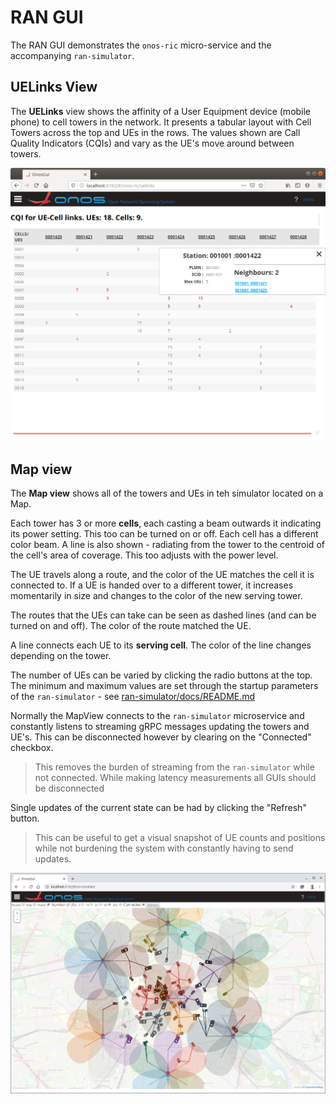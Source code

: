 # RAN GUI
The RAN GUI demonstrates the `onos-ric` micro-service and the accompanying `ran-simulator`.

## UELinks View
The **UELinks** view shows the affinity of a User Equipment device (mobile phone)
to cell towers in the network. It presents a tabular layout with Cell Towers
across the top and UEs in the rows. The values shown are Call Quality Indicators (CQIs)
and vary as the UE's move around between towers.

![onos-gui-onos-ric-uelinks](images/onos-gui-onos-ric-uelinks.png)

## Map view
The **Map view** shows all of the towers and UEs in teh simulator located on a
Map.

Each tower has 3 or more **cells**, each casting a beam outwards it indicating its
power setting. This too can be turned on or off. Each cell has a different color
beam. A line is also shown - radiating from the tower to the centroid of the
cell's area of coverage. This too adjusts with the power level.

The UE travels along a route, and the color of the UE matches the cell it is
connected to. If a UE is handed over to a different tower, it increases momentarily
in size and changes to the color of the new serving tower. 

The routes that the UEs can take can be seen as dashed lines (and can be turned
on and off). The color of the route matched the UE.

A line connects each UE to its **serving cell**. The color of the line changes   
depending on the tower.

The number of UEs can be varied by clicking the radio buttons at the top. The
minimum and maximum values are set through the startup parameters of the 
`ran-simulator` - see [ran-simulator/docs/README.md](https://github.com/onosproject/ran-simulator/blob/master/docs/README.md)

Normally the MapView connects to the `ran-simulator` microservice and constantly
listens to streaming gRPC messages updating the towers and UE's. This can be
disconnected however by clearing on the "Connected" checkbox.

> This removes the burden of streaming from the `ran-simulator` while not connected.
> While making latency measurements all GUIs should be disconnected

Single updates of the current state can be had by clicking the "Refresh" button.

> This can be useful to get a visual snapshot of UE counts and positions while not
> burdening the system with constantly having to send updates.

![onos-gui-ran-simulator-mapview](images/onos-gui-ran-simulator-mapview.png)
